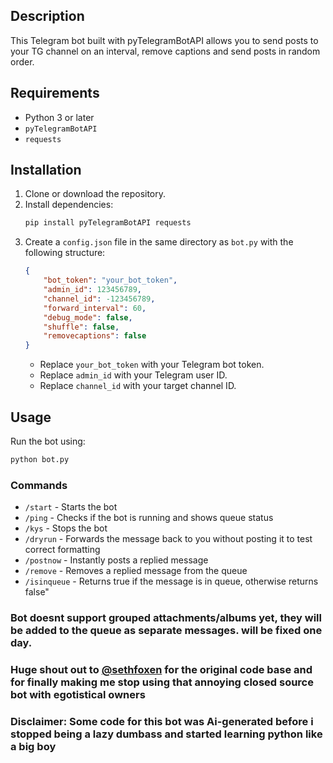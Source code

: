 ## Description

This Telegram bot built with pyTelegramBotAPI allows you to send posts to your TG channel on an interval, remove captions and send posts in random order.

## Requirements

- Python 3 or later
- `pyTelegramBotAPI`
- `requests`

## Installation

1. Clone or download the repository.
2. Install dependencies:
   ```sh
   pip install pyTelegramBotAPI requests
   ```
3. Create a `config.json` file in the same directory as `bot.py` with the following structure:
   ```json
   {
       "bot_token": "your_bot_token",
       "admin_id": 123456789,
       "channel_id": -123456789,
       "forward_interval": 60,
       "debug_mode": false,
       "shuffle": false,
       "removecaptions": false
   }
   ```
   - Replace `your_bot_token` with your Telegram bot token.
   - Replace `admin_id` with your Telegram user ID.
   - Replace `channel_id` with your target channel ID.

## Usage

Run the bot using:

```sh
python bot.py
```

### Commands

- `/start` - Starts the bot
- `/ping` - Checks if the bot is running and shows queue status
- `/kys` - Stops the bot
- `/dryrun` - Forwards the message back to you without posting it to test correct formatting
- `/postnow` - Instantly posts a replied message
- `/remove` - Removes a replied message from the queue
- `/isinqueue` - Returns true if the message is in queue, otherwise returns false"

### Bot doesnt support grouped attachments/albums yet, they will be added to the queue as separate messages. will be fixed one day.

### Huge shout out to [@sethfoxen](https://github.com/sethfoxen) for the original code base and for finally making me stop using that annoying closed source bot with egotistical owners

### Disclaimer: Some code for this bot was Ai-generated before i stopped being a lazy dumbass and started learning python like a big boy
